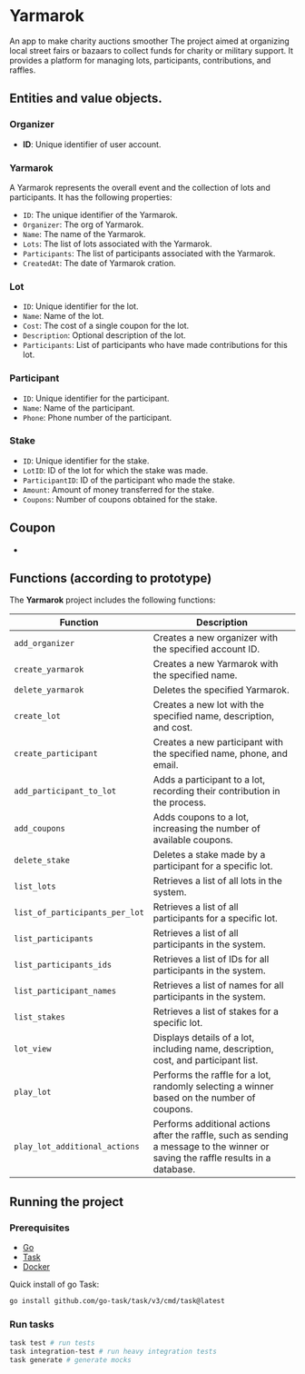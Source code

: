 # Yarmarok

An app to make charity auctions smoother
The project aimed at organizing local street fairs or bazaars to collect funds for charity or military
support.
It provides a platform for managing lots, participants, contributions, and raffles.

## Entities and value objects.

### Organizer

- **ID**: Unique identifier of user account.

### Yarmarok

A Yarmarok represents the overall event and the collection of lots and participants. It has the following properties:

- `ID`: The unique identifier of the Yarmarok.
- `Organizer`: The org of Yarmarok.
- `Name`: The name of the Yarmarok.
- `Lots`: The list of lots associated with the Yarmarok.
- `Participants`: The list of participants associated with the Yarmarok.
- `CreatedAt`: The date of Yarmarok cration.

### Lot

- `ID`: Unique identifier for the lot.
- `Name`: Name of the lot.
- `Cost`: The cost of a single coupon for the lot.
- `Description`:  Optional description of the lot.
- `Participants`: List of participants who have made contributions for this lot.

### Participant

- `ID`: Unique identifier for the participant.
- `Name`: Name of the participant.
- `Phone`: Phone number of the participant.

### Stake

- `ID`: Unique identifier for the stake.
- `LotID`: ID of the lot for which the stake was made.
- `ParticipantID`: ID of the participant who made the stake.
- `Amount`: Amount of money transferred for the stake.
- `Coupons`: Number of coupons obtained for the stake.

## Coupon
- 

## Functions (according to prototype)

The **Yarmarok** project includes the following functions:

| Function                       | Description                                                                                                                       |
|--------------------------------|-----------------------------------------------------------------------------------------------------------------------------------|
| `add_organizer`                | Creates a new organizer with the specified account ID.                                                                            |
| `create_yarmarok`              | Creates a new Yarmarok with the specified name.                                                                                   |
| `delete_yarmarok`              | Deletes the specified Yarmarok.                                                                                                   |
| `create_lot`                   | Creates a new lot with the specified name, description, and cost.                                                                 |
| `create_participant`           | Creates a new participant with the specified name, phone, and email.                                                              |
| `add_participant_to_lot`       | Adds a participant to a lot, recording their contribution in the process.                                                         |
| `add_coupons`                  | Adds coupons to a lot, increasing the number of available coupons.                                                                |
| `delete_stake`                 | Deletes a stake made by a participant for a specific lot.                                                                         |
| `list_lots`                    | Retrieves a list of all lots in the system.                                                                                       |
| `list_of_participants_per_lot` | Retrieves a list of all participants for a specific lot.                                                                          |
| `list_participants`            | Retrieves a list of all participants in the system.                                                                               |
| `list_participants_ids`        | Retrieves a list of IDs for all participants in the system.                                                                       |
| `list_participant_names`       | Retrieves a list of names for all participants in the system.                                                                     |
| `list_stakes`                  | Retrieves a list of stakes for a specific lot.                                                                                    |
| `lot_view`                     | Displays details of a lot, including name, description, cost, and participant list.                                               |
| `play_lot`                     | Performs the raffle for a lot, randomly selecting a winner based on the number of coupons.                                        |
| `play_lot_additional_actions`  | Performs additional actions after the raffle, such as sending a message to the winner or saving the raffle results in a database. |


## Running the project

### Prerequisites

- [Go](https://golang.org/doc/install)
- [Task](https://taskfile.dev/#/installation)
- [Docker](https://docs.docker.com/get-docker/)


Quick install of go Task:
```bash
go install github.com/go-task/task/v3/cmd/task@latest
```

### Run tasks

```bash
task test # run tests
task integration-test # run heavy integration tests
task generate # generate mocks
```